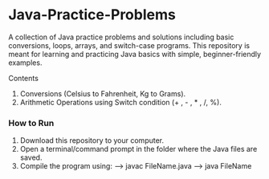 # Java-Practice-Problems
A collection of Java practice problems and solutions including basic conversions, loops, arrays, and switch-case programs.
This repository is meant for learning and practicing Java basics with simple, beginner-friendly examples.

Contents
1. Conversions (Celsius to Fahrenheit, Kg to Grams).
2. Arithmetic Operations using Switch condition (+ , - , * , /, %).





### How to Run 

1. Download this repository to your computer.  
2. Open a terminal/command prompt in the folder where the Java files are saved.  
3. Compile the program using:
   --> javac FileName.java
   --> java FileName
